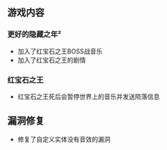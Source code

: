 ## 游戏内容

### 更好的隐藏之年²

- 加入了红宝石之王BOSS战音乐
- 加入了红宝石之王的剧情

### 红宝石之王

- 红宝石之王死后会暂停世界上的音乐并发送陨落信息

## 漏洞修复

- 修复了自定义实体没有音效的漏洞